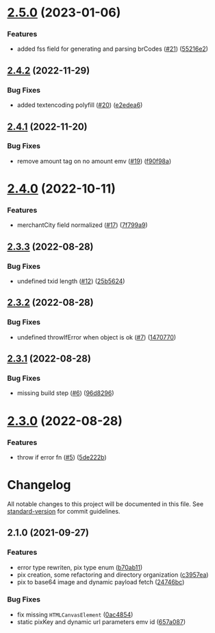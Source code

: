 # [2.5.0](https://github.com/thalesog/pix-utils/compare/v2.4.2...v2.5.0) (2023-01-06)


### Features

* added fss field for generating and parsing brCodes ([#21](https://github.com/thalesog/pix-utils/issues/21)) ([55216e2](https://github.com/thalesog/pix-utils/commit/55216e2a6270c2c40e971f88c78496a53fb61baa))

## [2.4.2](https://github.com/thalesog/pix-utils/compare/v2.4.1...v2.4.2) (2022-11-29)


### Bug Fixes

* added textencoding polyfill ([#20](https://github.com/thalesog/pix-utils/issues/20)) ([e2edea6](https://github.com/thalesog/pix-utils/commit/e2edea6f66a9a1749b2d24b2d90de36011481e42))

## [2.4.1](https://github.com/thalesog/pix-utils/compare/v2.4.0...v2.4.1) (2022-11-20)


### Bug Fixes

* remove amount tag on no amount emv ([#19](https://github.com/thalesog/pix-utils/issues/19)) ([f90f98a](https://github.com/thalesog/pix-utils/commit/f90f98a2fe2378995202e7b2d96387dcadb778c2))

# [2.4.0](https://github.com/thalesog/pix-utils/compare/v2.3.3...v2.4.0) (2022-10-11)


### Features

* merchantCity field normalized ([#17](https://github.com/thalesog/pix-utils/issues/17)) ([7f799a9](https://github.com/thalesog/pix-utils/commit/7f799a94f05867fd43d16a07972f75a7c8528644))

## [2.3.3](https://github.com/thalesog/pix-utils/compare/v2.3.2...v2.3.3) (2022-08-28)


### Bug Fixes

* undefined txid length ([#12](https://github.com/thalesog/pix-utils/issues/12)) ([25b5624](https://github.com/thalesog/pix-utils/commit/25b562460e9a89aa0103e07670c2c202d0e8c803))

## [2.3.2](https://github.com/thalesog/pix-utils/compare/v2.3.1...v2.3.2) (2022-08-28)


### Bug Fixes

* undefined throwIfError when object is ok ([#7](https://github.com/thalesog/pix-utils/issues/7)) ([1470770](https://github.com/thalesog/pix-utils/commit/14707708bcf7cb2cdca1e24a2f890c6c1ecb435f))

## [2.3.1](https://github.com/thalesog/pix-utils/compare/v2.3.0...v2.3.1) (2022-08-28)


### Bug Fixes

* missing build step ([#6](https://github.com/thalesog/pix-utils/issues/6)) ([96d8296](https://github.com/thalesog/pix-utils/commit/96d829688167166d1c33060a77b40e2ed0515333))

# [2.3.0](https://github.com/thalesog/pix-utils/compare/v2.2.2...v2.3.0) (2022-08-28)


### Features

* throw if error fn ([#5](https://github.com/thalesog/pix-utils/issues/5)) ([5de222b](https://github.com/thalesog/pix-utils/commit/5de222b84217a1a21a55600957dbae6c2a442ea1))

# Changelog

All notable changes to this project will be documented in this file. See [standard-version](https://github.com/conventional-changelog/standard-version) for commit guidelines.

## 2.1.0 (2021-09-27)


### Features

* error type rewriten, pix type enum ([b70ab11](https://github.com/thalesog/pix-utils/commit/b70ab11cf61201e466e8c436135128932af93f6e))
* pix creation, some refactoring and directory organization ([c3957ea](https://github.com/thalesog/pix-utils/commit/c3957eaf80ce0ae6fdadb64549d50ab28a7c8139))
* pix to base64 image and dynamic payload fetch ([24746bc](https://github.com/thalesog/pix-utils/commit/24746bc152817e10d94cbdbf7c0616d48ab592b0))


### Bug Fixes

* fix missing `HTMLCanvasElement` ([0ac4854](https://github.com/thalesog/pix-utils/commit/0ac4854d5802e693e90610e3e56405037cd8a3ff))
* static pixKey and dynamic url parameters emv id ([657a087](https://github.com/thalesog/pix-utils/commit/657a08798b1aa0cad3a6c96496ece21ef1c654db))

